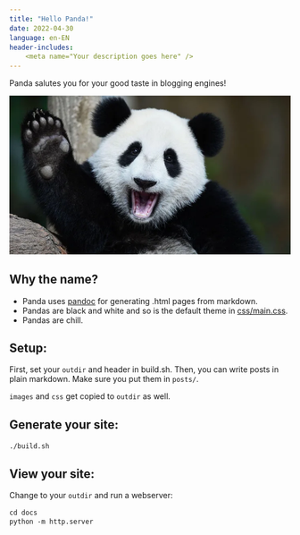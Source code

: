 ```yaml
---
title: "Hello Panda!"
date: 2022-04-30
language: en-EN
header-includes:
    <meta name="Your description goes here" />
---
```


Panda salutes you for your good taste in blogging engines!

![](images/panda.webp)

## Why the name?

* Panda uses [pandoc](https://github.com/pandoc) for generating .html pages from markdown.
* Pandas are black and white and so is the default theme in [css/main.css](css/main.css).
* Pandas are chill.

## Setup:

First, set your `outdir` and header in build.sh. Then, you can write posts in plain markdown. Make sure you put them in `posts/`.

`images` and `css` get copied to `outdir` as well.

## Generate your site:
    
    ./build.sh

## View your site:

Change to your `outdir` and run a webserver:

    cd docs
    python -m http.server
